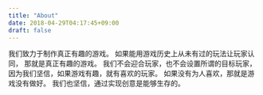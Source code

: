 ```yaml
---
title: "About"
date: 2018-04-29T04:17:45+09:00
draft: false
---
```


我们致力于制作真正有趣的游戏。
如果能用游戏历史上从未有过的玩法让玩家认同，
那就是真正有趣的游戏。
我们不会迎合玩家，也不会设置所谓的目标玩家，
因为我们坚信，如果游戏有趣，就有喜欢的玩家。
如果没有为人喜欢，那就是游戏没有做好。
我们也坚信，通过实现创意是能够生存的。